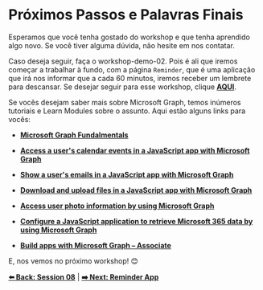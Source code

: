# Próximos Passos e Palavras Finais

Esperamos que você tenha gostado do workshop e que tenha aprendido algo novo. Se você tiver alguma dúvida, não hesite em nos contatar.

Caso deseja seguir, faça o workshop-demo-02. Pois é ali que iremos começar a trabalhar à fundo, com a página `Reminder`, que é uma aplicação que irá nos informar que a cada 60 minutos, iremos receber um lembrete para descansar. Se desejar seguir para esse workshop, clique **[AQUI](../workshop-demo-02/01-intro.md)**.

Se vocês desejam saber mais sobre Microsoft Graph, temos inúmeros tutoriais e Learn Modules sobre o assunto. Aqui estão alguns links para vocês:

- **[Microsoft Graph Fundalmentals](https://learn.microsoft.com/en-us/training/paths/m365-msgraph-fundamentals/)**
  
- **[Access a user's calendar events in a JavaScript app with Microsoft Graph](https://learn.microsoft.com/en-us/training/modules/msgraph-access-user-events/)**
  
- **[Show a user's emails in a JavaScript app with Microsoft Graph](https://learn.microsoft.com/en-us/training/modules/msgraph-show-user-emails/)**
  
- **[Download and upload files in a JavaScript app with Microsoft Graph](https://learn.microsoft.com/en-us/training/modules/msgraph-manage-files/)**
  
- **[Access user photo information by using Microsoft Graph](https://learn.microsoft.com/en-us/training/modules/msgraph-user-photo-information/)**
  
- **[Configure a JavaScript application to retrieve Microsoft 365 data by using Microsoft Graph](https://learn.microsoft.com/en-us/training/modules/msgraph-javascript-app/)**
  
- **[Build apps with Microsoft Graph – Associate](https://learn.microsoft.com/en-us/training/paths/m365-msgraph-associate/)**

E, nos vemos no próximo workshop! 😊

**[⬅️ Back: Session 08](./08-session.md)**
| **[➡️ Next: Reminder App](../workshop-demo-02/01-intro.md)**




